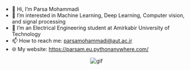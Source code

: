 - 👋 Hi, I’m Parsa Mohammadi
- 👀 I’m interested in Machine Learning, Deep Learning, Computer vision, and signal processing
- :closed_book: I’m an Electrical Engineering student at Amirkabir University of Technology
- 📫 How to reach me: parsamohammadi@aut.ac.ir
- :globe_with_meridians: My website: https://parsam.eu.pythonanywhere.com/

<p align="center">
  <img src="https://user-images.githubusercontent.com/74038190/212284145-bf2c01a8-c448-4f1a-b911-996024c84606.gif" alt="gif">
</p>
